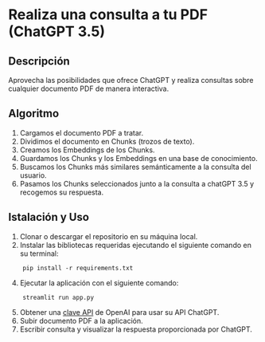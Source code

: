 # Realiza una consulta a tu PDF (ChatGPT 3.5)

## Descripción
Aprovecha las posibilidades que ofrece ChatGPT y realiza consultas sobre cualquier documento PDF de manera interactiva.

## Algoritmo
1. Cargamos el documento PDF a tratar.
2. Dividimos el documento en Chunks (trozos de texto).
3. Creamos los Embeddings de los Chunks.
4. Guardamos los Chunks y los Embeddings en una base de conocimiento.
5. Buscamos los Chunks más similares semánticamente a la consulta del usuario.
6. Pasamos los Chunks seleccionados junto a la consulta a chatGPT 3.5 y recogemos su respuesta.

## Istalación y Uso
1. Clonar o descargar el repositorio en su máquina local.
2. Instalar las bibliotecas requeridas ejecutando el siguiente comando en su terminal:
```console
    pip install -r requirements.txt
```
4. Ejecutar la aplicación con el siguiente comando:
```console
    streamlit run app.py
```
5. Obtener una [clave API](https://platform.openai.com/api-keys) de OpenAI para usar su API ChatGPT.
6. Subir documento PDF a la aplicación.
7. Escribir consulta y visualizar la respuesta proporcionada por ChatGPT.
